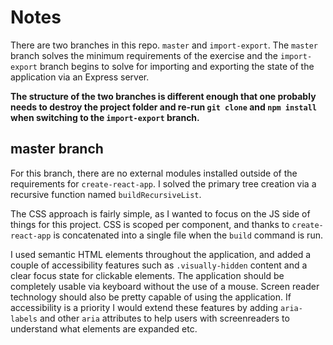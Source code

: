 # Notes

There are two branches in this repo. `master` and `import-export`.
The `master` branch solves the minimum requirements of the exercise and the `import-export` branch begins to solve for importing and exporting the state of the application via an Express server.

**The structure of the two branches is different enough that one probably needs to destroy the project folder and re-run `git clone` and `npm install` when switching to the `import-export` branch.**

## master branch

For this branch, there are no external modules installed outside of the requirements for `create-react-app`. I solved the primary tree creation via a recursive function named `buildRecursiveList`. 

The CSS approach is fairly simple, as I wanted to focus on the JS side of things for this project. CSS is scoped per component, and thanks to `create-react-app` is concatenated into a single file when the `build` command is run.

I used semantic HTML elements throughout the application, and added a couple of accessibility features such as `.visually-hidden` content and a clear focus state for clickable elements. The application should be completely usable via keyboard without the use of a mouse. Screen reader technology should also be pretty capable of using the application. If accessibility is a priority I would extend these features by adding `aria-labels` and other `aria` attributes to help users with screenreaders to understand what elements are expanded etc.
